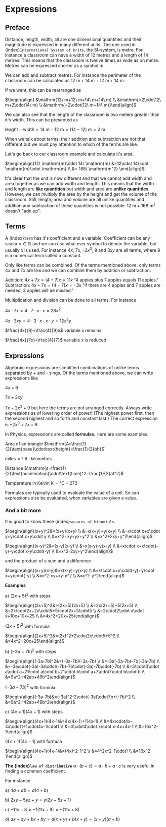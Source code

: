 # Expressions

## Preface
Distance, length, width, all are one dimensional quantities and their magnitude is expressed in many different units. The one used in {index}`International System of Units`, the SI-system, is metre. For instance a classroom can have a width of 12 metres and a length of 14 metres. This means that the classroom is twelve times as wide as on metre. Metres can be expressed shorter as a symbol m.

We can add and subtract metres. For instance the perimeter of the classroom can be calculated as
$\mathrm{12\ m+14\ m+12\ m+14\ m}$.

If we want, this can be rearranged as

$\begin{align} &\mathrm{12\ m+12\ m+14\ m+14\ m} \\
&\mathrm{=2\cdot12\ m+2\cdot14\ m} \\
&\mathrm{=2\cdot(12\ m+14\ m)}\end{align}$

We can also see that the length of the classroom is two meters greater than it's width. This can be presented as

$\text{lenght}-\text{width}=\mathrm{14\ m-12\ m=(14-12)\ m=2\ m}$

When we talk about terms, their addition and subtraction are not that different but we must pay attention to which of the terms are like.

Let's go back to our classroom example and calculate it's area.

$\begin{align}12\ \mathrm{m}\cdot 14\ \mathrm{m} &=12\cdot 14\cdot \mathrm{m}\cdot \mathrm{m} \\
&= 168\ \mathrm{m^2} \end{align}$

It's clear that the unit is now different and that we cannot add width and area together as we can add width and length. This means that the width and length are **like quantities** but width and area are **unlike quantities**. However, we can multiply the area by the height and get the volume of the classroom. Still, length, area and volume are all unlike quantities and addition and subtraction of these quantities is not possible: $\mathrm{12\ m+168\ m^2}$ doesn't "add up".

## Terms
A {index}`term` has it's coefficient and a variable. Coefficient can be any scalar $a\in\mathbb{R}$ and we can use what ever symbol to denote the variable, but usually $x$ is used. For instance $4x{,}\ 7x{,}-2x^3{,}\ 9$ and $3xy$ are all terms, where 9 is a numerical term called a constant.

Only like terms can be combined. Of the terms mentioned above, only terms $4x$ and $7x$ are like and we can combine them by addition or subtraction.

Addition: $4x+7x=\left(4+7\right)x=11x$ "4 apples plus 7 apples equals 11 apples."
Subtraction: $4x-7x=\left(4-7\right)x=-3x$ "if there are 4 apples and 7 apples are needed, 3 apples will be missed."

Multiplication and division can be done to all terms. For instance

$4x\cdot7x=4\cdot7\cdot x\cdot x=28x^2$

$4x\cdot3xy=4\cdot3\cdot x\cdot x\cdot y=12x^2y$

$\frac{4x}{9}=\frac{4}{9}x$ variable x remains

$\frac{4x}{7x}=\frac{4}{7}$ variable x is reduced

## Expressions
Algebraic expressions are simplified combinations of unlike terms separated by + and - sings. Of the terms mentioned above, we can write expressions like 

$4x+9$

$7x+3xy$

$7x-2x^3+9$ but here the terms are not arranged correctly. Always write expressions as of lowering order of power! (The highest power first, then the second highest and so forth and constant last.) The correct expression is $-2x^3+7x+9$.

In Physics, expressions are called **formulas**. Here are some examples.

Area of an triangle $\mathrm{A=\frac{1}{2}\text{base}\cdot\text{height}=\frac{1}{2}bh}$'

$\text{miles} =1.6\cdot\text{kilometres}$

Distance $\mathrm{s=\frac{1}{2}\text{acceleration}\cdot\text{time}^2=\frac{1}{2}at^2}$

Temperature in Kelvin $\mathrm{K=°C+273}$

Formulas are typically used to evaluate the value of a unit. So can expressions also be evaluated, when variables are given a value.

### And a bit more

It is good to know these {index}`squares of binomials`

$\begin{align}(x+y)^2&=(x+y)(x+y) \\
&=x(x+y)+y(x+y) \\
&=x\cdot x+x\cdot y+y\cdot x+y\cdot y \\
&=x^2+xy+yx+y^2 \\
&=x^2+2xy+y^2\end{align}$

$\begin{align}(x-y)^2&=(x-y)(x-y) \\
&=x(x-y)-y(x-y) \\
&=x\cdot x+x\cdot(-y)-y\cdot x-y\cdot(-y) \\
&=x^2-2xy+y^2\end{align}$

and the product of a sum and a difference

$\begin{align}(x+y)(x-y)&=x(x-y)+y(x-y) \\
&=x\cdot x+x\cdot(-y)+y\cdot x+y\cdot(-y) \\
&=x^2-xy+xy-y^2 \\
&=x^2-y^2\end{align}$

**Examples**

a) $(2x+5)^2$ with steps

$\begin{align}(2x+5)^2&=(2x+5)(2x+5) \\
&=2x(2x+5)+5(2x+5) \\
&=2x\cdot2x+2x\cdot5+5\cdot2x+5\cdot5 \\
&=2\cdot2\cdot x\cdot x+10x+10x+25 \\
&=4x^2+20x+25\end{align}$

$(2x+5)^2$ with formula

$\begin{align}(2x+5)^2&=(2x)^2+2\cdot2x\cdot5+5^2 \\
&=4x^2+20x+25\end{align}$


b) $(-3a-7b)^2$  with steps

$\begin{align}(-3a-7b)^2&=(-3a-7b)(-3a-7b) \\
&=-3a(-3a-7b)-7b(-3a-7b) \\
&=-3a\cdot(-3a)-3a\cdot(-7b)-7b\cdot(-3a)-7b\cdot(-7b) \\
&=3\cdot3\cdot a\cdot a+21\cdot a\cdot b+21\cdot b\cdot a+7\cdot7\cdot b\cdot b \\
&=9a^2+42ab+49b^2\end{align}$

$(-3a-7b)^2$  with formula

$\begin{align}(-3a-7b)&=(-3a)^2-2\cdot(-3a)\cdot7b+(-7b)^2 \\
&=9a^2+42ab+49b^2\end{align}$


c) $(4x+1)(4x-1)$ with steps

$\begin{align}(4x+1)(4x-1)&=4x(4x-1)+1(4x-1) \\
&=4x\cdot4x-4x\cdot1+1\cdot4x-1\cdot1 \\
&=4\cdot4\cdot x\cdot x-4x+4x-1 \\
&=16x^2-1\end{align}$

$(4x+1)(4x-1)$ with formula

$\begin{align}(4x+1)(4x-1)&=(4x)^2-1^2 \\
&=4^2x^2-1\cdot1 \\
&=16x^2-1\end{align}$


**The {index}`law of distributive`** $a\cdot(b+c)=a\cdot b+a\cdot c$
is very useful in finding a common coefficient.

For instance

a) $4a+ab=a(4+b)$

b) $2xy-5yz+y=y(2x-5z+1)$

c) $-11x-8=-1(11x+8)=-(11x+8)$

d) $ax+ay+bx+by=a(x+y)+b(x+y)=(x+y)(a+b)$